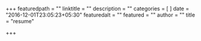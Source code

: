 +++
featuredpath = ""
linktitle = ""
description = ""
categories = [
]
date = "2016-12-01T23:05:23+05:30"
featuredalt = ""
featured = ""
author = ""
title = "resume"

+++

